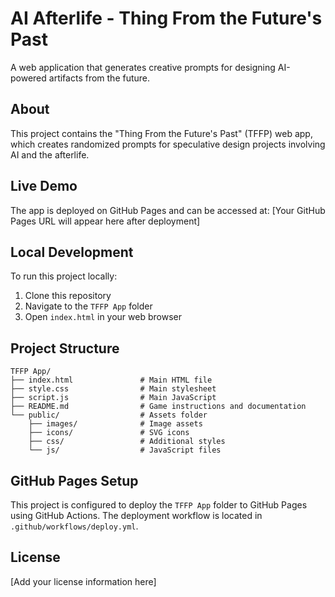 # AI Afterlife - Thing From the Future's Past

A web application that generates creative prompts for designing AI-powered artifacts from the future.

## About

This project contains the "Thing From the Future's Past" (TFFP) web app, which creates randomized prompts for speculative design projects involving AI and the afterlife.

## Live Demo

The app is deployed on GitHub Pages and can be accessed at:
[Your GitHub Pages URL will appear here after deployment]

## Local Development

To run this project locally:

1. Clone this repository
2. Navigate to the `TFFP App` folder
3. Open `index.html` in your web browser

## Project Structure

```
TFFP App/
├── index.html               # Main HTML file
├── style.css                # Main stylesheet
├── script.js                # Main JavaScript
├── README.md                # Game instructions and documentation
└── public/                  # Assets folder
    ├── images/              # Image assets
    ├── icons/               # SVG icons
    ├── css/                 # Additional styles
    └── js/                  # JavaScript files
```

## GitHub Pages Setup

This project is configured to deploy the `TFFP App` folder to GitHub Pages using GitHub Actions. The deployment workflow is located in `.github/workflows/deploy.yml`.

## License

[Add your license information here]
